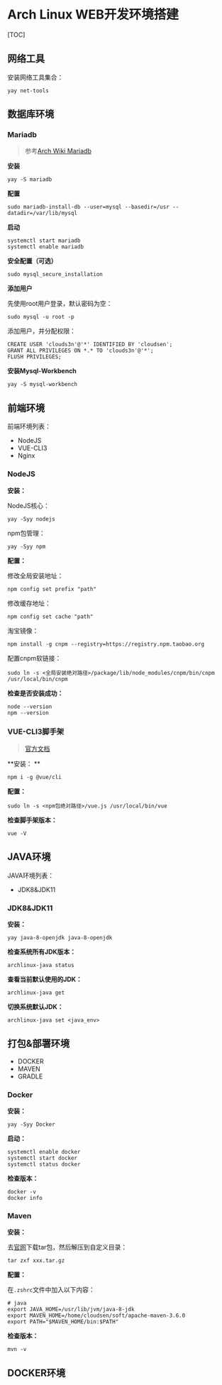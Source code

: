 # Arch Linux WEB开发环境搭建

[TOC]

## 网络工具

安装网络工具集合：  

```
yay net-tools
```



## 数据库环境

### Mariadb

> 参考[Arch Wiki Mariadb](https://wiki.archlinux.org/index.php/MariaDB#Installation)

**安装**  

```
yay -S mariadb
```

**配置**

```
sudo mariadb-install-db --user=mysql --basedir=/usr --datadir=/var/lib/mysql
```

**启动**  

```
systemctl start mariadb
systemctl enable mariadb
```

**安全配置（可选）**  

```
sudo mysql_secure_installation
```

**添加用户**  

先使用root用户登录，默认密码为空：  

```
sudo mysql -u root -p
```

添加用户，并分配权限：  

```
CREATE USER 'clouds3n'@'*' IDENTIFIED BY 'cloudsen';
GRANT ALL PRIVILEGES ON *.* TO 'clouds3n'@'*';
FLUSH PRIVILEGES;
```

**安装Mysql-Workbench**  

```
yay -S mysql-workbench
```





## 前端环境

前端环境列表：  

- NodeJS
- VUE-CLI3
- Nginx

### NodeJS

**安装：**  

NodeJS核心：  

```
yay -Syy nodejs
```

npm包管理：  

```
yay -Syy npm
```

**配置：**  

修改全局安装地址：

```
npm config set prefix "path"
```

修改缓存地址：  

```
npm config set cache "path"
```

淘宝镜像：  

```
npm install -g cnpm --registry=https://registry.npm.taobao.org
```

配置cnpm软链接：  

```
sudo ln -s <全局安装绝对路径>/package/lib/node_modules/cnpm/bin/cnpm /usr/local/bin/cnpm
```

**检查是否安装成功：**  

```
node --version
npm --version
```

###  VUE-CLI3脚手架

> [官方文档](https://cli.vuejs.org/zh/guide/#%E8%AF%A5%E7%B3%BB%E7%BB%9F%E7%9A%84%E7%BB%84%E4%BB%B6)

**安装：  **

```
npm i -g @vue/cli
```

**配置：**  

```
sudo ln -s <npm包绝对路径>/vue.js /usr/local/bin/vue
```

**检查脚手架版本：**    

```
vue -V
```



## JAVA环境

JAVA环境列表：  

- JDK8&JDK11

### JDK8&JDK11

**安装：**  

```
yay java-8-openjdk java-8-openjdk
```

**检查系统所有JDK版本：**  

```
archlinux-java status
```

**查看当前默认使用的JDK：**  

```
archlinux-java get
```

**切换系统默认JDK：**    

```
archlinux-java set <java_env>
```



## 打包&部署环境

- DOCKER
- MAVEN
- GRADLE

### Docker

**安装：**  

```
yay -Syy Docker
```

**启动：**  

```
systemctl enable docker
systemctl start docker
systemctl status docker
```

**检查版本：**  

```
docker -v
docker info
```

### Maven

**安装：**  

去[官网](https://maven.apache.org/download.cgi)下载tar包，然后解压到自定义目录：  

```
tar zxf xxx.tar.gz
```

**配置：**  

在`.zshrc`文件中加入以下内容：  

```
# java
export JAVA_HOME=/usr/lib/jvm/java-8-jdk
export MAVEN_HOME=/home/cloudsen/soft/apache-maven-3.6.0
export PATH="$MAVEN_HOME/bin:$PATH"
```

**检查版本：**  

```
mvn -v
```



## DOCKER环境

